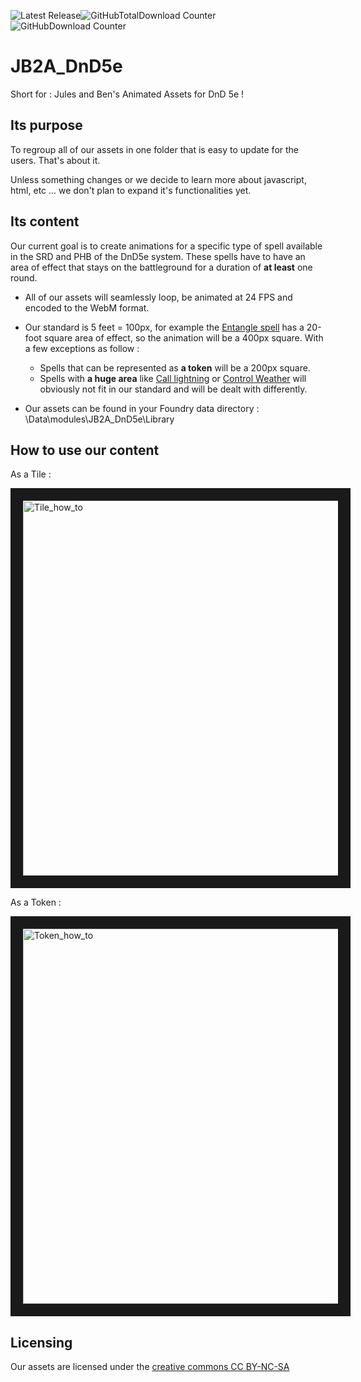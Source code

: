 <img alt="Latest Release" src="https://img.shields.io/github/v/release/Jules-Bens-Aa/JB2A_DnD5e?color=7FB800"><img alt="GitHubTotalDownload Counter" src="https://img.shields.io/github/downloads/Jules-Bens-Aa/JB2A_DnD5e/total?color=FAA300"><img alt="GitHubDownload Counter" src="https://img.shields.io/github/downloads/Jules-Bens-Aa/JB2A_DnD5e/latest/total?color=2589BD">
# JB2A_DnD5e
Short for : Jules and Ben's Animated Assets for DnD 5e !

## Its purpose
To regroup all of our assets in one folder that is easy to update for the users. That's about it.

Unless something changes or we decide to learn more about javascript, html, etc ... we don't plan to expand it's functionalities yet.

## Its content
Our current goal is to create animations for a specific type of spell available in the SRD and PHB of the DnD5e system. These spells have to have an area of effect that stays on the battleground for a duration of **at least** one round.

- All of our assets will seamlessly loop, be animated at 24 FPS and encoded to the WebM format. 
- Our standard is 5 feet = 100px, for example the [Entangle spell](https://www.dndbeyond.com/spells/entangle) has a 20-foot square area of effect, so the animation will be a 400px square. With a few exceptions as follow :

  - Spells that can be represented as **a token** will be a 200px square.
  - Spells with **a huge area** like [Call lightning](https://www.dndbeyond.com/spells/call-lightning) or [Control Weather](https://www.dndbeyond.com/spells/control-weather) will obviously not fit in our standard and will be dealt with differently.
  
- Our assets can be found in your Foundry data directory : \\Data\modules\JB2A_DnD5e\Library

## How to use our content

As a Tile :

<a href="https://youtu.be/c4RQjFl8C18" target="_blank"><img src="https://i.imgur.com/i1z2O1S.jpg" alt="Tile_how_to" width="600" border="20" /></a>

As a Token :

<a href="https://youtu.be/Hi7yvUG4kk8" target="_blank"><img src="https://i.imgur.com/WBQ5NkA.jpg" alt="Token_how_to" width="600" border="20" /></a>


## Licensing
Our assets are licensed under the [creative commons CC BY-NC-SA](https://creativecommons.org/licenses/by-nc-sa/4.0/)
